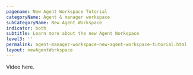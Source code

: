 ```yaml
---
pagename: New Agent Workspace Tutorial
categoryName: Agent & manager workspace
subCategoryName: New Agent Workspace
indicator: both
subtitle: Learn more about the new Agent Workspace
level3: ''
permalink: agent-manager-workspace-new-agent-workspace-tutorial.html
layout: newAgentWorkspace
---
```


Video here.
